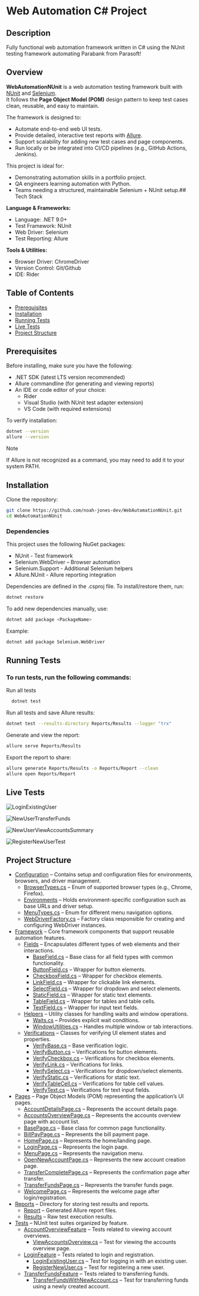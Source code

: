 
# Web Automation C# Project

## Description

Fully functional web automation framework written in C# using the NUnit testing framework automating Parabank from Parasoft!


## Overview

**WebAutomationNUnit** is a web automation testing framework built with [NUnit](https://docs.nunit.org/) and [Selenium](https://www.selenium.dev/).  
It follows the **Page Object Model (POM)** design pattern to keep test cases clean, reusable, and easy to maintain.  

The framework is designed to:  
- Automate end-to-end web UI tests.  
- Provide detailed, interactive test reports with [Allure](https://allurereport.org/).  
- Support scalability for adding new test cases and page components.  
- Run locally or be integrated into CI/CD pipelines (e.g., GitHub Actions, Jenkins).  

This project is ideal for:  
- Demonstrating automation skills in a portfolio project.
- QA engineers learning automation with Python.  
- Teams needing a structured, maintainable Selenium + NUnit setup.## Tech Stack

**Language & Frameworks:**  
- Language: .NET 9.0+  
- Test Framework: NUnit
- Web Driver: Selenium
- Test Reporting: Allure

**Tools & Utilities:**  
- Browser Driver: ChromeDriver
- Version Control: Git/Github
- IDE: Rider
## Table of Contents

- [Prerequisites](#prerequisites)
- [Installation](#installation)
- [Running Tests](#running-tests)
- [Live Tests](#live-tests)
- [Project Structure](#project-structure)
## Prerequisites

Before installing, make sure you have the following:
- .NET SDK (latest LTS version recommended)
- Allure commandline (for generating and viewing reports)
- An IDE or code editor of your choice:
    - Rider 
    - Visual Studio (with NUnit test adapter extension)
    - VS Code (with required extensions)

To verify installation:
```bash
dotnet --version
allure --version
```
> [!NOTE]
> If Allure is not recognized as a command, you may need to add it to your system PATH.

## Installation

Clone the repository:
```bash
git clone https://github.com/noah-jones-dev/WebAutomationNUnit.git
cd WebAutomationNUnit
```
### Dependencies

This project uses the following NuGet packages:
- NUnit - Test framework
- Selenium.WebDriver – Browser automation
- Selenium.Support - Additional Selenium helpers
- Allure.NUnit - Allure reporting integration

Dependencies are defined in the .csproj file. To install/restore them, run:
```bash
dotnet restore
```
To add new dependencies manually, use:
```bash
dotnet add package <PackageName>
```
Example:
```bash
dotnet add package Selenium.WebDriver
```

## Running Tests

### To run tests, run the following commands:

Run all tests
```bash
  dotnet test
```
Run all tests and save Allure results:
```bash
dotnet test --results-directory Reports/Results --logger "trx"
```
Generate and view the report:
```bash
allure serve Reports/Results
```
Export the report to share:
```bash
allure generate Reports/Results -o Reports/Report --clean
allure open Reports/Report
```



## Live Tests

![LoginExistingUser](https://github.com/user-attachments/assets/7ad0623e-3ec4-4d83-bc9d-2fa1e7a15c23)

![NewUserTransferFunds](https://github.com/user-attachments/assets/8c6f471b-7b82-45c7-89bd-0bd8e3df5ffd)

![NewUserViewAccountsSummary](https://github.com/user-attachments/assets/23fe6bab-77bc-41ae-a645-7fddbcea93d6)

![RegisterNewUserTest](https://github.com/user-attachments/assets/12bc10f8-ebe1-4829-82d9-5d49d20592f5)

## Project Structure

- [Configuration](./Configuration) – Contains setup and configuration files for environments, browsers, and driver management.  
    - [BrowserTypes.cs](./Configuration/BrowserTypes.cs) – Enum of supported browser types (e.g., Chrome, Firefox).  
    - [Environments](./Configuration/Environments) – Holds environment-specific configuration such as base URLs and driver setup.  
    - [MenuTypes.cs](./Configuration/MenuTypes.cs) – Enum for different menu navigation options.  
    - [WebDriverFactory.cs](./Configuration/WebDriverFactory.cs) – Factory class responsible for creating and configuring WebDriver instances.  
- [Framework](./Framework) – Core framework components that support reusable automation features.  
    - [Fields](./Framework/Fields) – Encapsulates different types of web elements and their interactions.  
        - [BaseField.cs](./Framework/Fields/BaseField.cs) – Base class for all field types with common functionality.  
        - [ButtonField.cs](./Framework/Fields/ButtonField.cs) – Wrapper for button elements.  
        - [CheckboxField.cs](./Framework/Fields/CheckboxField.cs) – Wrapper for checkbox elements.  
        - [LinkField.cs](./Framework/Fields/LinkField.cs) – Wrapper for clickable link elements.  
        - [SelectField.cs](./Framework/Fields/SelectField.cs) – Wrapper for dropdown and select elements.  
        - [StaticField.cs](./Framework/Fields/StaticField.cs) – Wrapper for static text elements.  
        - [TableField.cs](./Framework/Fields/TableField.cs) – Wrapper for tables and table cells.  
        - [TextField.cs](./Framework/Fields/TextField.cs) – Wrapper for input text fields.  
    - [Helpers](./Framework/Helpers) – Utility classes for handling waits and window operations.  
        - [Waits.cs](./Framework/Helpers/Waits.cs) – Provides explicit wait conditions.  
        - [WindowUtilities.cs](./Framework/Helpers/WindowUtilities.cs) – Handles multiple window or tab interactions.  
    - [Verifications](./Framework/Verifications) – Classes for verifying UI element states and properties.  
        - [VerifyBase.cs](./Framework/Verifications/VerifyBase.cs) – Base verification logic.  
        - [VerifyButton.cs](./Framework/Verifications/VerifyButton.cs) – Verifications for button elements.  
        - [VerifyCheckbox.cs](./Framework/Verifications/VerifyCheckbox.cs) – Verifications for checkbox elements.  
        - [VerifyLink.cs](./Framework/Verifications/VerifyLink.cs) – Verifications for links.  
        - [VerifySelect.cs](./Framework/Verifications/VerifySelect.cs) – Verifications for dropdown/select elements.  
        - [VerifyStatic.cs](./Framework/Verifications/VerifyStatic.cs) – Verifications for static text.  
        - [VerifyTableCell.cs](./Framework/Verifications/VerifyTableCell.cs) – Verifications for table cell values.  
        - [VerifyText.cs](./Framework/Verifications/VerifyText.cs) – Verifications for text input fields.  
- [Pages](./Pages) – Page Object Models (POM) representing the application’s UI pages.  
    - [AccountDetailsPage.cs](./Pages/AccountDetailsPage.cs) – Represents the account details page.  
    - [AccountsOverviewPage.cs](./Pages/AccountsOverviewPage.cs) – Represents the accounts overview page with account list.  
    - [BasePage.cs](./Pages/BasePage.cs) – Base class for common page functionality.  
    - [BillPayPage.cs](./Pages/BillPayPage.cs) – Represents the bill payment page.  
    - [HomePage.cs](./Pages/HomePage.cs) – Represents the home/landing page.  
    - [LoginPage.cs](./Pages/LoginPage.cs) – Represents the login page.  
    - [MenuPage.cs](./Pages/MenuPage.cs) – Represents the navigation menu.  
    - [OpenNewAccountPage.cs](./Pages/OpenNewAccountPage.cs) – Represents the new account creation page.  
    - [TransferCompletePage.cs](./Pages/TransferCompletePage.cs) – Represents the confirmation page after transfer.  
    - [TransferFundsPage.cs](./Pages/TransferFundsPage.cs) – Represents the transfer funds page.  
    - [WelcomePage.cs](./Pages/WelcomePage.cs) – Represents the welcome page after login/registration.  
- [Reports](./Reports) – Directory for storing test results and reports.  
    - [Report](./Reports/Report) – Generated Allure report files.  
    - [Results](./Reports/Results) – Raw test execution results.  
- [Tests](./Tests) – NUnit test suites organized by feature.  
    - [AccountOverviewFeature](./Tests/AccountOverviewFeature) – Tests related to viewing account overviews.  
        - [ViewAccountsOverview.cs](./Tests/AccountOverviewFeature/ViewAccountsOverview.cs) – Test for viewing the accounts overview page.  
    - [LoginFeature](./Tests/LoginFeature) – Tests related to login and registration.  
        - [LoginExistingUser.cs](./Tests/LoginFeature/LoginExistingUser.cs) – Test for logging in with an existing user.  
        - [RegisterNewUser.cs](./Tests/LoginFeature/RegisterNewUser.cs) – Test for registering a new user.  
    - [TransferFundsFeature](./Tests/TransferFundsFeature) – Tests related to transferring funds.  
        - [TransferFundsWithNewAccount.cs](./Tests/TransferFundsFeature/TransferFundsWithNewAccount.cs) – Test for transferring funds using a newly created account.  
